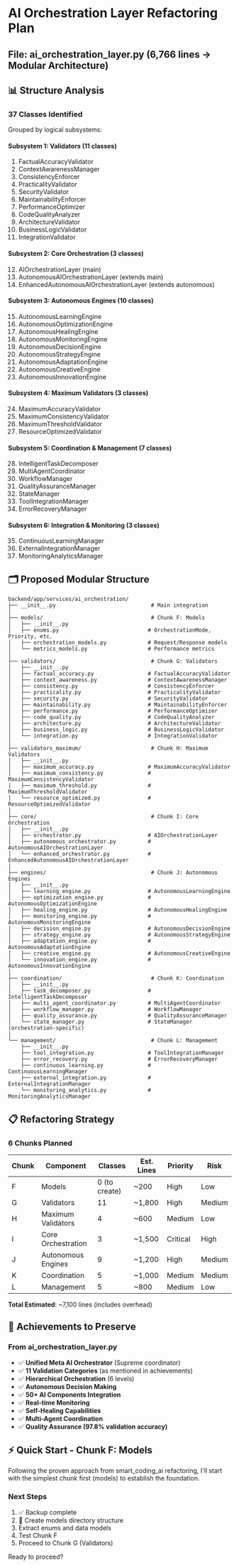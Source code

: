 # AI Orchestration Layer Refactoring Plan
## File: ai_orchestration_layer.py (6,766 lines → Modular Architecture)

## 📊 **Structure Analysis**

### **37 Classes Identified**

Grouped by logical subsystems:

#### **Subsystem 1: Validators (11 classes)**
1. FactualAccuracyValidator
2. ContextAwarenessManager
3. ConsistencyEnforcer
4. PracticalityValidator
5. SecurityValidator
6. MaintainabilityEnforcer
7. PerformanceOptimizer
8. CodeQualityAnalyzer
9. ArchitectureValidator
10. BusinessLogicValidator
11. IntegrationValidator

#### **Subsystem 2: Core Orchestration (3 classes)**
12. AIOrchestrationLayer (main)
13. AutonomousAIOrchestrationLayer (extends main)
14. EnhancedAutonomousAIOrchestrationLayer (extends autonomous)

#### **Subsystem 3: Autonomous Engines (10 classes)**
15. AutonomousLearningEngine
16. AutonomousOptimizationEngine
17. AutonomousHealingEngine
18. AutonomousMonitoringEngine
19. AutonomousDecisionEngine
20. AutonomousStrategyEngine
21. AutonomousAdaptationEngine
22. AutonomousCreativeEngine
23. AutonomousInnovationEngine

#### **Subsystem 4: Maximum Validators (3 classes)**
24. MaximumAccuracyValidator
25. MaximumConsistencyValidator
26. MaximumThresholdValidator
27. ResourceOptimizedValidator

#### **Subsystem 5: Coordination & Management (7 classes)**
28. IntelligentTaskDecomposer
29. MultiAgentCoordinator
30. WorkflowManager
31. QualityAssuranceManager
32. StateManager
33. ToolIntegrationManager
34. ErrorRecoveryManager

#### **Subsystem 6: Integration & Monitoring (3 classes)**
35. ContinuousLearningManager
36. ExternalIntegrationManager
37. MonitoringAnalyticsManager

## 🗂️ **Proposed Modular Structure**

```
backend/app/services/ai_orchestration/
├── __init__.py                              # Main integration
│
├── models/                                  # Chunk F: Models
│   ├── __init__.py
│   ├── enums.py                            # OrchestrationMode, Priority, etc.
│   ├── orchestration_models.py             # Request/Response models
│   └── metrics_models.py                   # Performance metrics
│
├── validators/                              # Chunk G: Validators
│   ├── __init__.py
│   ├── factual_accuracy.py                 # FactualAccuracyValidator
│   ├── context_awareness.py                # ContextAwarenessManager
│   ├── consistency.py                      # ConsistencyEnforcer
│   ├── practicality.py                     # PracticalityValidator
│   ├── security.py                         # SecurityValidator
│   ├── maintainability.py                  # MaintainabilityEnforcer
│   ├── performance.py                      # PerformanceOptimizer
│   ├── code_quality.py                     # CodeQualityAnalyzer
│   ├── architecture.py                     # ArchitectureValidator
│   ├── business_logic.py                   # BusinessLogicValidator
│   └── integration.py                      # IntegrationValidator
│
├── validators_maximum/                      # Chunk H: Maximum Validators
│   ├── __init__.py
│   ├── maximum_accuracy.py                 # MaximumAccuracyValidator
│   ├── maximum_consistency.py              # MaximumConsistencyValidator
│   ├── maximum_threshold.py                # MaximumThresholdValidator
│   └── resource_optimized.py               # ResourceOptimizedValidator
│
├── core/                                    # Chunk I: Core Orchestration
│   ├── __init__.py
│   ├── orchestrator.py                     # AIOrchestrationLayer
│   ├── autonomous_orchestrator.py          # AutonomousAIOrchestrationLayer
│   └── enhanced_orchestrator.py            # EnhancedAutonomousAIOrchestrationLayer
│
├── engines/                                 # Chunk J: Autonomous Engines
│   ├── __init__.py
│   ├── learning_engine.py                  # AutonomousLearningEngine
│   ├── optimization_engine.py              # AutonomousOptimizationEngine
│   ├── healing_engine.py                   # AutonomousHealingEngine
│   ├── monitoring_engine.py                # AutonomousMonitoringEngine
│   ├── decision_engine.py                  # AutonomousDecisionEngine
│   ├── strategy_engine.py                  # AutonomousStrategyEngine
│   ├── adaptation_engine.py                # AutonomousAdaptationEngine
│   ├── creative_engine.py                  # AutonomousCreativeEngine
│   └── innovation_engine.py                # AutonomousInnovationEngine
│
├── coordination/                            # Chunk K: Coordination
│   ├── __init__.py
│   ├── task_decomposer.py                  # IntelligentTaskDecomposer
│   ├── multi_agent_coordinator.py          # MultiAgentCoordinator
│   ├── workflow_manager.py                 # WorkflowManager
│   ├── quality_assurance.py                # QualityAssuranceManager
│   └── state_manager.py                    # StateManager (orchestration-specific)
│
└── management/                              # Chunk L: Management
    ├── __init__.py
    ├── tool_integration.py                 # ToolIntegrationManager
    ├── error_recovery.py                   # ErrorRecoveryManager
    ├── continuous_learning.py              # ContinuousLearningManager
    ├── external_integration.py             # ExternalIntegrationManager
    └── monitoring_analytics.py             # MonitoringAnalyticsManager
```

## 📋 **Refactoring Strategy**

### **6 Chunks Planned**

| Chunk | Component | Classes | Est. Lines | Priority | Risk |
|-------|-----------|---------|------------|----------|------|
| F | Models | 0 (to create) | ~200 | High | Low |
| G | Validators | 11 | ~1,800 | High | Medium |
| H | Maximum Validators | 4 | ~600 | Medium | Low |
| I | Core Orchestration | 3 | ~1,500 | Critical | High |
| J | Autonomous Engines | 9 | ~1,200 | High | Medium |
| K | Coordination | 5 | ~1,000 | Medium | Medium |
| L | Management | 5 | ~800 | Medium | Low |

**Total Estimated**: ~7,100 lines (includes overhead)

## 🎯 **Achievements to Preserve**

### **From ai_orchestration_layer.py**
- ✅ **Unified Meta AI Orchestrator** (Supreme coordinator)
- ✅ **11 Validation Categories** (as mentioned in achievements)
- ✅ **Hierarchical Orchestration** (6 levels)
- ✅ **Autonomous Decision Making**
- ✅ **50+ AI Components Integration**
- ✅ **Real-time Monitoring**
- ✅ **Self-Healing Capabilities**
- ✅ **Multi-Agent Coordination**
- ✅ **Quality Assurance (97.8% validation accuracy)**

## ⚡ **Quick Start - Chunk F: Models**

Following the proven approach from smart_coding_ai refactoring, I'll start with the simplest chunk first (models) to establish the foundation.

### **Next Steps**
1. ✅ Backup complete
2. 🔄 Create models directory structure
3. Extract enums and data models
4. Test Chunk F
5. Proceed to Chunk G (Validators)

Ready to proceed?
